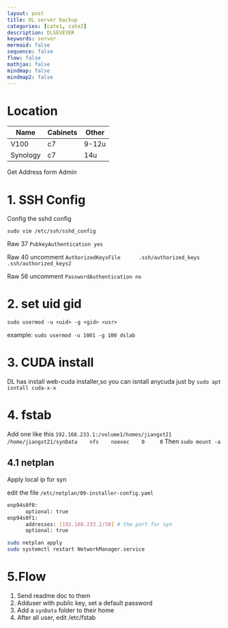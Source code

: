 ```yaml
---
layout: post
title: DL server backup
categories: [cate1, cate2]
description: DLSEVEVER
keywords: server
mermaid: false
sequence: false
flow: false
mathjax: false
mindmap: false
mindmap2: false
---
```



# Location

 Name | Cabinets| Other
---|---|---
 V100 | c7 | 9-12u  
 Synology | c7 | 14u 

Get Address form Admin
  
# 1. SSH Config

Config the sshd config
```
sudo vim /etc/ssh/sshd_config
```

Raw 37 `PubkeyAuthentication yes`

Raw 40 uncomment `AuthorizedKeysFile      .ssh/authorized_keys .ssh/authorized_keys2`

Raw 56 uncomment `PasswordAuthentication no`

# 2. set uid gid
`sudo usermod -u <uid> -g <gid> <usr>`

example:  `sudo usermod -u 1001 -g 100 dslab`

# 3. CUDA install

DL has install web-cuda installer,so you can isntall anycuda just by
`sudo apt isntall cuda-x-x`

# 4. fstab
Add one like this `192.168.233.1:/volume1/homes/jiangxt21    /home/jiangxt21/synData    nfs    noexec    0     0`
Then `sudo mount -a`

## 4.1 netplan
Apply local ip for syn

edit the file `/etc/netplan/00-installer-config.yaml`

```bash
enp94s0f0:
      optional: true
enp94s0f1:
      addresses: [192.168.233.2/30] # the port for syn
      optional: true
```

```bash
sudo netplan apply
sudo systemctl restart NetworkManager.service
```


# 5.Flow

1. Send readme doc to them
2. Adduser with public key, set a default password
3. Add a `synData` folder to their home
4. After all user, edit /etc/fstab